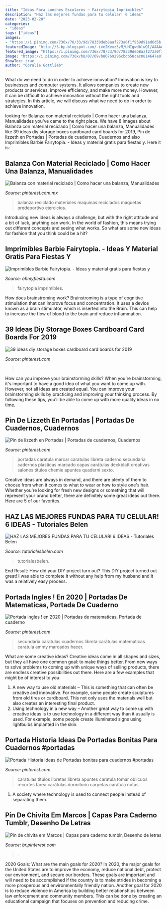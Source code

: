```yaml
---
title: "Ideas Para Lonches Escolares ~ Fairytopia Imprimibles"
description: "Haz las mejores fundas para tu celular! 6 ideas"
date: "2023-02-20"
categories:
- "ideas"
tags: ["ideas"]
images:
- "https://i.pinimg.com/736x/78/33/9d/78339deb8aaf273a0f1f959d91ed6d5b.jpg"
featuredImage: "http://3.bp.blogspot.com/-ive2Kexz5zM/UHIgwdblwQI/AAAAAAABF6o/vhdkSFOEZLo/s640/1%2BConvite%2B1.jpg"
featured_image: "https://i.pinimg.com/736x/78/33/9d/78339deb8aaf273a0f1f959d91ed6d5b.jpg"
image: "https://i.pinimg.com/736x/b8/07/69/b80769296cbdb58cac0814647e07751c.jpg"
ShowToc: true
author: "Coralie Gottlieb"
---
```



What do we need to do in order to achieve innovation?
Innovation is key to businesses and computer systems. It allows companies to create new products or services, improve efficiency, and make more money. However, it can be difficult to achieve innovation without the right tools and strategies. In this article, we will discuss what we need to do in order to achieve innovation.

	

		
looking for Balanza con material reciclado | Como hacer una balanza, Manualidades you've came to the right place. We have 8 Images about Balanza con material reciclado | Como hacer una balanza, Manualidades like 39 ideas diy storage boxes cardboard card boards for 2019, Pin de lizzeth en Portadas | Portadas de cuadernos, Cuadernos and also Imprimibles Barbie Fairytopia. - Ideas y material gratis para fiestas y. Here it is:
		
    
## Balanza Con Material Reciclado | Como Hacer Una Balanza, Manualidades

<img loading=lazy src="https://i.pinimg.com/736x/78/33/9d/78339deb8aaf273a0f1f959d91ed6d5b.jpg" onerror="this.onerror=null;this.src='https://tse1.mm.bing.net/th?id=OIP.NQROtvI6ZnDqI1bhm79fuQHaFj&amp;pid=15.1';" alt="Balanza con material reciclado | Como hacer una balanza, Manualidades">

_Source: pinterest.com.mx_

>balanza reciclado materiales maquinas reciclados maquetas predeportivo ejercicios. 

	

Introducing new ideas is always a challenge, but with the right attitude and a bit of luck, anything can work. In the world of fashion, this means trying out different concepts and seeing what works. So what are some new ideas for fashion that you think could be a hit?

    
## Imprimibles Barbie Fairytopia. - Ideas Y Material Gratis Para Fiestas Y

<img loading=lazy src="http://3.bp.blogspot.com/-ive2Kexz5zM/UHIgwdblwQI/AAAAAAABF6o/vhdkSFOEZLo/s640/1%2BConvite%2B1.jpg" onerror="this.onerror=null;this.src='https://tse2.mm.bing.net/th?id=OIP.Ma1fcPQB98cQxiK3N8rCMwHaE8&amp;pid=15.1';" alt="Imprimibles Barbie Fairytopia. - Ideas y material gratis para fiestas y">

_Source: ohmyfiesta.com_

>fairytopia imprimibles. 

	

How does brainstroming work?
Brainstroming is a type of cognitive stimulation that can improve focus and concentration. It uses a device known as a brain stimulator, which is inserted into the Brain. This can help to increase the flow of blood to the brain and reduce inflammation.

    
## 39 Ideas Diy Storage Boxes Cardboard Card Boards For 2019

<img loading=lazy src="https://i.pinimg.com/736x/b8/07/69/b80769296cbdb58cac0814647e07751c.jpg" onerror="this.onerror=null;this.src='https://tse1.mm.bing.net/th?id=OIP.X1blHzjD5dkcgt1unjr1cgAAAA&amp;pid=15.1';" alt="39 ideas diy storage boxes cardboard card boards for 2019">

_Source: pinterest.com_

>. 

	

How can you improve your brainstorming skills?
When you're brainstorming, it's important to have a good idea of what you want to come up with. However, not all ideas are created equal. You can improve your brainstorming skills by practicing and improving your thinking process. By following these tips, you'll be able to come up with more quality ideas in no time.

    
## Pin De Lizzeth En Portadas | Portadas De Cuadernos, Cuadernos

<img loading=lazy src="https://i.pinimg.com/736x/61/7e/3c/617e3c1f6f9cca666bf13d076aaa87e7.jpg" onerror="this.onerror=null;this.src='https://tse3.mm.bing.net/th?id=OIP.JMLNL122_ReG_b2sH2LEbgHaNK&amp;pid=15.1';" alt="Pin de lizzeth en Portadas | Portadas de cuadernos, Cuadernos">

_Source: pinterest.com_

>portadas caratula marcar caratulas libreta caderno secundaria cadernos plasticas marcado capas carátulas deckblatt creativas salones titulos chemie apuntes quaderni sexto. 

	

Creative ideas are always in demand, and there are plenty of them to choose from when it comes to what to wear or how to style one's hair. Whether you're looking for fresh new designs or something that will represent your brand better, there are definitely some great ideas out there. Here are 5 of our favorites.

    
## HAZ LAS MEJORES FUNDAS PARA TU CELULAR! 6 IDEAS - Tutoriales Belen

<img loading=lazy src="http://www.tutorialesbelen.com/wp-content/uploads/2021/01/maxresdefault-2021-01-26T075150.215.jpg" onerror="this.onerror=null;this.src='https://tse1.mm.bing.net/th?id=OIP.6C8saY4mjNLDSLilXIP7BwHaEK&amp;pid=15.1';" alt="HAZ LAS MEJORES FUNDAS PARA TU CELULAR! 6 IDEAS - Tutoriales Belen">

_Source: tutorialesbelen.com_

>tutorialesbelen. 

	

End Result: How did your DIY project turn out?
This DIY project turned out great! I was able to complete it without any help from my husband and it was a relatively easy process.

    
## Portada Ingles ! En 2020 | Portadas De Matematicas, Portada De Cuaderno

<img loading=lazy src="https://i.pinimg.com/736x/83/b7/33/83b733986820e40fbc136db055903148.jpg" onerror="this.onerror=null;this.src='https://tse2.mm.bing.net/th?id=OIP.0YOE7uoll3t6WjPbzOYe3AHaJ3&amp;pid=15.1';" alt="Portada ingles ! en 2020 | Portadas de matematicas, Portada de cuaderno">

_Source: pinterest.com_

>secundaria caratulas cuadernos libreta carátulas matematicas caratula ammy marcados hacer. 

	

What are some creative ideas?
Creative ideas come in all shapes and sizes, but they all have one common goal: to make things better. From new ways to solve problems to coming up with unique ways of selling products, there are endless creative possibilities out there. Here are a few examples that might be of interest to you: 
1. A new way to use old materials – This is something that can often be creative and innovative. For example, some people create sculptures from old tires or cardboard. This not only uses the materials well but also creates an interesting final product. 
2. Using technology in a new way – Another great way to come up with creative ideas is to use technology in a different way than it usually is used. For example, some people create illuminated signs using lightbulbs implanted in the skin.

    
## Portada Historia Ideas De Portadas Bonitas Para Cuadernos #portadas

<img loading=lazy src="https://i.pinimg.com/736x/ac/2a/22/ac2a22b853657abb01fe7ef64d2b343b.jpg" onerror="this.onerror=null;this.src='https://tse3.mm.bing.net/th?id=OIP.X70K-ST3eZYN-2go8kNHOQHaKu&amp;pid=15.1';" alt="Portada Historia ideas de Portadas bonitas para cuadernos #portadas">

_Source: pinterest.com_

>caratulas titulos libretas libreta apuntes caratula tomar oblicuos recortes tarea carátulas dormitorio carpetas carátula notas. 

	

1. A society where technology is used to connect people instead of separating them.

    
## Pin De Chivita Em Marcos | Capas Para Caderno Tumblr, Desenho De Letras

<img loading=lazy src="https://i.pinimg.com/736x/4d/3f/3b/4d3f3b894899350b974003c872ef5b02.jpg" onerror="this.onerror=null;this.src='https://tse4.mm.bing.net/th?id=OIP.uKkd8eBapOdASiwEdk5Z0gHaJ3&amp;pid=15.1';" alt="Pin de chivita em Marcos | Capas para caderno tumblr, Desenho de letras">

_Source: br.pinterest.com_

>. 

	

2020 Goals: What are the main goals for 2020?
In 2020, the major goals for the United States are to improve the economy, reduce national debt, protect our environment, and secure our borders. These goals are important and will need to be accomplished if the country is to make strides in becoming a more prosperous and environmentally friendly nation. Another goal for 2020 is to reduce violence in America by building better relationships between law enforcement and community members. This can be done by creating an educational campaign that focuses on prevention and reducing crime.

